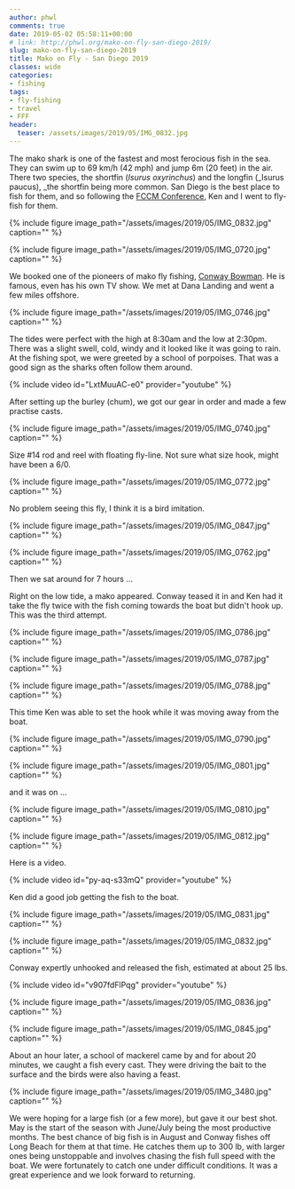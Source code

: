 ```yaml
---
author: phwl
comments: true
date: 2019-05-02 05:58:11+00:00
# link: http://phwl.org/mako-on-fly-san-diego-2019/
slug: mako-on-fly-san-diego-2019
title: Mako on Fly - San Diego 2019
classes: wide
categories:
- fishing
tags:
- fly-fishing
- travel
- FFF
header:
  teaser: /assets/images/2019/05/IMG_0832.jpg
---
```


The mako shark is one of the fastest and most ferocious fish in the sea. They can swim up to 69 km/h (42 mph) and jump 6m (20 feet) in the air. There two species, the shortfin (_Isurus oxyrinchus_) and the longfin (_Isurus paucus), _the shortfin being more common. San Diego is the best place to fish for them, and so following the [FCCM Conference](https://www.fccm.org/), Ken and I went to fly-fish for them.

{% include figure image_path="/assets/images/2019/05/IMG_0832.jpg" caption="" %}

{% include figure image_path="/assets/images/2019/05/IMG_0720.jpg" caption="" %}





We booked one of the pioneers of mako fly fishing, [Conway Bowman](http://conwaybowman.com/). He is famous, even has his own TV show. We met at Dana Landing and went a few miles offshore.





{% include figure image_path="/assets/images/2019/05/IMG_0746.jpg" caption="" %}





The tides were perfect with the high at 8:30am and the low at 2:30pm. There was a slight swell, cold, windy and it looked like it was going to rain. At the fishing spot, we were greeted by a school of porpoises. That was a good sign as the sharks often follow them around.








{% include video id="LxtMuuAC-e0" provider="youtube" %}







After setting up the burley (chum), we got our gear in order and made a few practise casts.





{% include figure image_path="/assets/images/2019/05/IMG_0740.jpg" caption="" %}





Size #14 rod and reel with floating fly-line. Not sure what size hook, might have been a 6/0.





{% include figure image_path="/assets/images/2019/05/IMG_0772.jpg" caption="" %}





No problem seeing this fly, I think it is a bird imitation.





{% include figure image_path="/assets/images/2019/05/IMG_0847.jpg" caption="" %}



{% include figure image_path="/assets/images/2019/05/IMG_0762.jpg" caption="" %}





Then we sat around for 7 hours ...







Right on the low tide, a mako appeared. Conway teased it in and Ken had it take the fly twice with the fish coming towards the boat but didn't hook up. This was the third attempt.





{% include figure image_path="/assets/images/2019/05/IMG_0786.jpg" caption="" %}



{% include figure image_path="/assets/images/2019/05/IMG_0787.jpg" caption="" %}



{% include figure image_path="/assets/images/2019/05/IMG_0788.jpg" caption="" %}



This time Ken was able to set the hook while it was moving away from the boat.





{% include figure image_path="/assets/images/2019/05/IMG_0790.jpg" caption="" %}



{% include figure image_path="/assets/images/2019/05/IMG_0801.jpg" caption="" %}





and it was on ...





{% include figure image_path="/assets/images/2019/05/IMG_0810.jpg" caption="" %}



{% include figure image_path="/assets/images/2019/05/IMG_0812.jpg" caption="" %}





Here is a video.




{% include video id="py-aq-s33mQ" provider="youtube" %}





Ken did a good job getting the fish to the boat.





{% include figure image_path="/assets/images/2019/05/IMG_0831.jpg" caption="" %}



{% include figure image_path="/assets/images/2019/05/IMG_0832.jpg" caption="" %}





Conway expertly unhooked and released the fish, estimated at about 25 lbs.








{% include video id="v907fdFlPqg" provider="youtube" %}








{% include figure image_path="/assets/images/2019/05/IMG_0836.jpg" caption="" %}



{% include figure image_path="/assets/images/2019/05/IMG_0845.jpg" caption="" %}





About an hour later, a school of mackerel came by and for about 20 minutes, we caught a fish every cast. They were driving the bait to the surface and the birds were also having a feast.





{% include figure image_path="/assets/images/2019/05/IMG_3480.jpg" caption="" %}





We were hoping for a large fish (or a few more), but gave it our best shot. May is the start of the season with June/July being the most productive months. The best chance of big fish is in August and Conway fishes off Long Beach for them at that time. He catches them up to 300 lb, with larger ones being unstoppable and involves chasing the fish full speed with the boat. We were fortunately to catch one under difficult conditions. It was a great experience and we look forward to returning.



